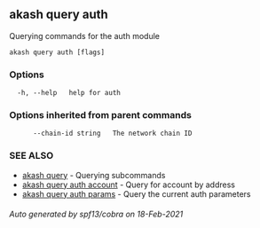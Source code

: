 ## akash query auth

Querying commands for the auth module

```
akash query auth [flags]
```

### Options

```
  -h, --help   help for auth
```

### Options inherited from parent commands

```
      --chain-id string   The network chain ID
```

### SEE ALSO

* [akash query](akash_query.md)	 - Querying subcommands
* [akash query auth account](akash_query_auth_account.md)	 - Query for account by address
* [akash query auth params](akash_query_auth_params.md)	 - Query the current auth parameters

###### Auto generated by spf13/cobra on 18-Feb-2021
